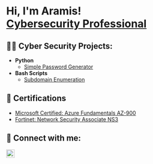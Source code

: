<h1>Hi, I'm Aramis! <br/><a href="https://www.linkedin.com/in/aramis-valdes/">Cybersecurity Professional</a></h1>

<h2>👨‍💻 Cyber Security Projects:</h2>

- <b>Python</b>
  - [Simple Password Generator](https://github.com/AramisValdes/PasswordGenerator)
- <b>Bash Scripts</b>
  - [Subdomain Enumeration](https://github.com/AramisValdes/Subdomain_lookup)


<h2>📄 Certifications</h2>

- [Microsoft Certified: Azure Fundamentals AZ-900](https://www.credly.com/badges/9bfdec45-e23b-431c-b6b8-9e9829f8f4ff?)
- [Fortinet: Network Security Associate NS3](https://www.linkedin.com/embed/feed/update/urn:li:ugcPost:6907088603403714560?)

<h2> 🤳 Connect with me:</h2>

[<img align="left" alt="AramisValdes | LinkedIn" width="22px" src="https://cdn.icon-icons.com/icons2/2037/PNG/512/in_linked_linkedin_media_social_icon_124259.png" />][linkedin]


[linkedin]: https://www.linkedin.com/in/aramis-valdes/

<!---
AramisValdes/AramisValdes is a ✨ special ✨ repository because its `README.md` (this file) appears on your GitHub profile.
You can click the Preview link to take a look at your changes.
--->

